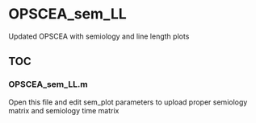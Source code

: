 # OPSCEA_sem_LL
Updated OPSCEA with semiology and line length plots

## TOC
### OPSCEA_sem_LL.m
Open this file and edit sem_plot parameters to upload proper semiology matrix and semiology time matrix
